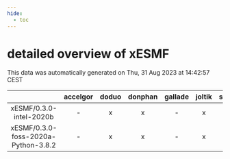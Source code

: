 ```yaml
---
hide:
  - toc
---
```


detailed overview of xESMF
==========================


This data was automatically generated on Thu, 31 Aug 2023 at 14:42:57 CEST  

| |accelgor|doduo|donphan|gallade|joltik|skitty|swalot|victini|
| :---: | :---: | :---: | :---: | :---: | :---: | :---: | :---: | :---: |
|xESMF/0.3.0-intel-2020b|-|x|x|-|x|x|x|x|
|xESMF/0.3.0-foss-2020a-Python-3.8.2|-|x|x|-|x|x|x|x|
